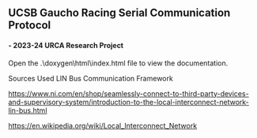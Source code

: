 ## UCSB Gaucho Racing Serial Communication Protocol
#### - 2023-24 URCA Research Project

Open the .\doxygen\html\index.html file to view the documentation.


Sources Used
LIN Bus Communication Framework


https://www.ni.com/en/shop/seamlessly-connect-to-third-party-devices-and-supervisory-system/introduction-to-the-local-interconnect-network-lin-bus.html

https://en.wikipedia.org/wiki/Local_Interconnect_Network